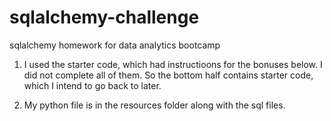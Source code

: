 # sqlalchemy-challenge
sqlalchemy homework for data analytics bootcamp

1. I used the starter code, which had instructioons for the bonuses below. I did not complete all of them. So the bottom half contains starter code, which I intend to go back to later.

2. My python file is in the resources folder along with the sql files. 
